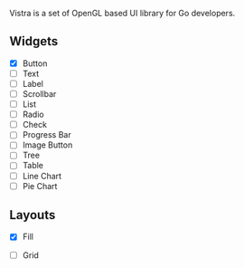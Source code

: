 Vistra is a set of OpenGL based UI library for Go developers.

## Widgets
- [x] Button
- [ ] Text
- [ ] Label
- [ ] Scrollbar
- [ ] List
- [ ] Radio
- [ ] Check
- [ ] Progress Bar
- [ ] Image Button
- [ ] Tree
- [ ] Table
- [ ] Line Chart
- [ ] Pie Chart

## Layouts
- [x] Fill
- [ ] Grid


